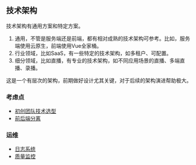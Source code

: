 ## 技术架构

技术架构有通用方案和特定方案。

1. 通用，不管是服务端还是前端，都有相对成熟的技术架构可参考。比如，服务端使用云原生，前端使用Vue全家桶。
2. 行业领域，比如SaaS，有一些特定的技术架构，如多租户、可配置。
3. 细分领域，比如直播，有专业的技术架构，如不同应用场景的直播、多端直播、录播。

这是一个有层次的架构，前期做好设计尤其关键，对于后续的架构演进帮助极大。

### 考虑点

- [初创团队技术选型](./choice.md)
- [前后端分离](./separation.md)

### 运维

- [日志系统](./log/)
- [质量监控](./monitor/)
